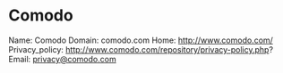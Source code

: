 
# Comodo

Name: Comodo
Domain: comodo.com
Home: http://www.comodo.com/
Privacy_policy: http://www.comodo.com/repository/privacy-policy.php?
Email: privacy@comodo.com
